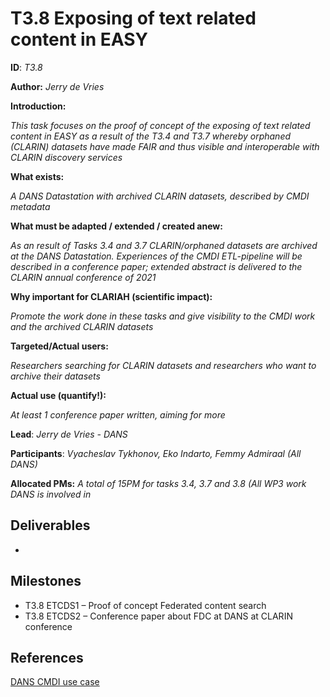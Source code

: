# T3.8 Exposing of text related content in EASY


**ID**: *T3.8*

**Author:** *Jerry de Vries*

**Introduction:**

*This task focuses on the proof of concept of the exposing of text related content in EASY as a result of the T3.4 and T3.7 whereby orphaned (CLARIN) datasets have made FAIR and thus visible and interoperable with CLARIN discovery services*

**What exists:**

*A DANS Datastation with archived CLARIN datasets, described by CMDI metadata*

**What must be adapted / extended / created anew:**

*As an result of Tasks 3.4 and 3.7 CLARIN/orphaned datasets are archived at the DANS Datastation. Experiences of the CMDI ETL-pipeline will be described in a conference paper; extended abstract is delivered to the CLARIN annual conference of 2021*

**Why important for CLARIAH (scientific impact):**

*Promote the work done in these tasks and give visibility to the CMDI work and the archived CLARIN datasets*

**Targeted/Actual users:**

*Researchers searching for CLARIN datasets and researchers who want to archive their datasets*

**Actual use (quantify!):**

*At least 1 conference paper written, aiming for more*

**Lead**: *Jerry de Vries - DANS*

**Participants**: *Vyacheslav Tykhonov, Eko Indarto, Femmy Admiraal (All DANS)*

**Allocated PMs:** *A total of 15PM for tasks 3.4, 3.7 and 3.8 (All WP3 work DANS is involved in*

## Deliverables
- 
## Milestones

- T3.8 ETCDS1 – Proof of concept Federated content search
- T3.8 ETCDS2 – Conference paper about FDC at DANS at CLARIN conference

## References

[DANS CMDI use case](https://github.com/CLARIAH/usecases/blob/master/cases/dans-cmdi.md)
